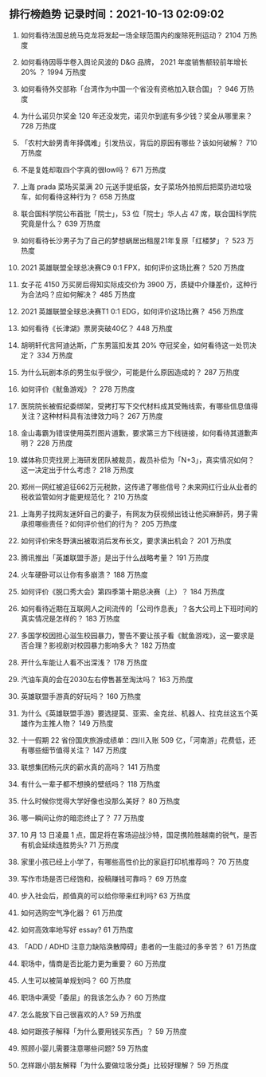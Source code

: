 
## 排行榜趋势 记录时间：2021-10-13 02:09:02
  
  1. 如何看待法国总统马克龙将发起一场全球范围内的废除死刑运动？ 2104 万热度
    
  2. 如何看待因辱华卷入舆论风波的 D&G 品牌， 2021 年度销售额较前年增长 20% ？ 1994 万热度
    
  3. 如何看待外交部称「台湾作为中国一个省没有资格加入联合国」？ 946 万热度
    
  4. 为什么诺贝尔奖金 120 年还没发完，诺贝尔到底有多少钱？奖金从哪里来？ 728 万热度
    
  5. 「农村大龄男青年择偶难」引发热议，背后的原因有哪些？该如何破解？ 710 万热度
    
  6. 不是复姓却取四个字真的很low吗？ 671 万热度
    
  7. 上海 prada 菜场买菜满 20 元送手提纸袋，女子菜场外拍照后把菜扔进垃圾车，如何看待这种行为？ 658 万热度
    
  8. 联合国科学院公布首批「院士」，53 位「院士」华人占 47 席，联合国科学院究竟是什么？ 639 万热度
    
  9. 如何看待长沙男子为了自己的梦想蜗居出租屋21年复原「红楼梦」？ 523 万热度
    
  10. 2021 英雄联盟全球总决赛C9 0:1 FPX，如何评价这场比赛？ 520 万热度
    
  11. 女子花 4150 万买房后得知实际成交价为 3900 万，质疑中介赚差价，这种行为合法吗？应如何解决？ 485 万热度
    
  12. 2021 英雄联盟全球总决赛T1 0:1 EDG，如何评价这场比赛？ 456 万热度
    
  13. 如何看待《长津湖》票房突破40亿？ 448 万热度
    
  14. 胡明轩代言阿迪达斯，广东男篮扣发其 20% 夺冠奖金，如何看待这一处罚决定？ 334 万热度
    
  15. 为什么玩剧本杀的男生似乎很少，可能是什么原因造成的？ 287 万热度
    
  16. 如何评价《鱿鱼游戏》？ 278 万热度
    
  17. 医院院长被假纪委绑架，受拷打写下交代材料成其受贿线索，有哪些信息值得关注？这种材料具有法律效力吗？ 267 万热度
    
  18. 金山毒霸为错误使用英烈图片道歉，要求第三方下线链接，如何看待其道歉声明？ 228 万热度
    
  19. 媒体称贝壳找房上海研发团队被裁员，裁员补偿为「N+3」，真实情况如何？这一决定出于什么考虑？ 218 万热度
    
  20. 郑州一网红被追征662万元税款，这传递了哪些信号？未来网红行业从业者的税收监管如何才能更规范化？ 210 万热度
    
  21. 上海男子找网友迷奸自己的妻子，有网友为获视频出钱让他买麻醉药，男子需承担哪些责任？如何评价他们的行为？ 205 万热度
    
  22. 如何评价宋冬野演出被取消后发布长文，要求演出机会？ 201 万热度
    
  23. 腾讯推出「英雄联盟手游」是出于什么战略考量？ 191 万热度
    
  24. 火车硬卧可以让你有多崩溃？ 188 万热度
    
  25. 如何评价《脱口秀大会》第四季第十期总决赛（上）？ 184 万热度
    
  26. 如何看待近期在互联网人之间流传的「公司作息表」？各大公司上下班时间的真实情况是怎样的？ 183 万热度
    
  27. 多国学校因担心滋生校园暴力，警告不要让孩子看《鱿鱼游戏》，这一要求是否合理？影视剧对校园暴力影响多大？ 182 万热度
    
  28. 开什么车能让人看不出深浅？ 178 万热度
    
  29. 汽油车真的会在2030左右停售甚至淘汰吗？ 163 万热度
    
  30. 英雄联盟手游真的好玩吗？ 160 万热度
    
  31. 为什么《英雄联盟手游》要选提莫、亚索、金克丝、机器人、拉克丝这五个英雄作为主推人物？ 149 万热度
    
  32. 十一假期 22 省份国庆旅游成绩单：四川入账 509 亿，「河南游」花费低，还有哪些细节值得关注？ 147 万热度
    
  33. 联想集团杨元庆的薪水真的高吗？ 141 万热度
    
  34. 有什么一辈子都不想换的壁纸吗？ 118 万热度
    
  35. 什么时候你觉得大学好像也没那么美好？ 80 万热度
    
  36. 哪一瞬间让你的暗恋终止了？ 77 万热度
    
  37. 10 月 13 日凌晨 1 点，国足将在客场迎战沙特，国足携险胜越南的锐气，是否有机会延续连胜势头? 71 万热度
    
  38. 家里小孩已经上小学了，有哪些高性价比的家庭打印机推荐吗？ 70 万热度
    
  39. 写作市场是否已经饱和，投稿赚钱可靠吗？ 69 万热度
    
  40. 步入社会后，颜值真的可以给你带来红利吗? 63 万热度
    
  41. 如何选购空气净化器？ 61 万热度
    
  42. 如何高效率地写好 essay? 61 万热度
    
  43. 「ADD / ADHD 注意力缺陷涣散障碍」患者的一生能过的多辛苦？ 61 万热度
    
  44. 职场中，情商是否比能力更为重要？ 60 万热度
    
  45. 人生可以被简单规划吗？ 60 万热度
    
  46. 职场中满受「委屈」的我该怎么办？ 60 万热度
    
  47. 怎么能放下自己很喜欢的人? 59 万热度
    
  48. 如何跟孩子解释「为什么要用钱买东西」？ 59 万热度
    
  49. 照顾小婴儿需要注意哪些问题? 59 万热度
    
  50. 怎样跟小朋友解释「为什么要做垃圾分类」比较好理解？ 59 万热度
    
